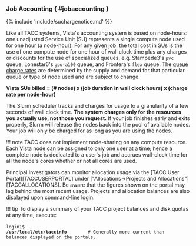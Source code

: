 ### Job Accounting { #jobaccounting }

{% include 'include/suchargenotice.md' %}

Like all TACC systems, Vista's accounting system is based on node-hours: one unadjusted Service Unit (SU) represents a single compute node used for one hour (a node-hour). For any given job, the total cost in SUs is the use of one compute node for one hour of wall clock time plus any charges or discounts for the use of specialized queues, e.g. Stampede3's `pvc` queue, Lonestar6's `gpu-a100` queue, and Frontera's `flex` queue. The [queue charge rates](#queues) are determined by the supply and demand for that particular queue or type of node used and are subject to change.  

**Vista SUs billed = (# nodes) x (job duration in wall clock hours) x (charge rate per node-hour)**

The Slurm scheduler tracks and charges for usage to a granularity of a few seconds of wall clock time. **The system charges only for the resources you actually use, not those you request.** If your job finishes early and exits properly, Slurm will release the nodes back into the pool of available nodes. Your job will only be charged for as long as you are using the nodes.

!!! note
	TACC does not implement node-sharing on any compute resource. Each Vista node can be assigned to only one user at a time; hence a complete node is dedicated to a user's job and accrues wall-clock time for all the node's cores whether or not all cores are used.

<!--- this doesn't belong here 
!!! tip 
	Your queue wait times will be less if you request only the time you need: the scheduler will have a much easier time finding a slot for the 2 hours you really need than say, for the 12 hours requested in your job script. 
-->

Principal Investigators can monitor allocation usage via the [TACC User Portal][TACCUSERPORTAL] under ["Allocations->Projects and Allocations"][TACCALLOCATIONS]. Be aware that the figures shown on the portal may lag behind the most recent usage. Projects and allocation balances are also displayed upon command-line login.

!!! tip
	To display a summary of your TACC project balances and disk quotas at any time, execute:<br><br><code>login1$ <b>/usr/local/etc/taccinfo</b>&nbsp;&nbsp;&nbsp;&nbsp;&nbsp;&nbsp;&nbsp;&nbsp;# Generally more current than balances displayed on the portals.</code>


